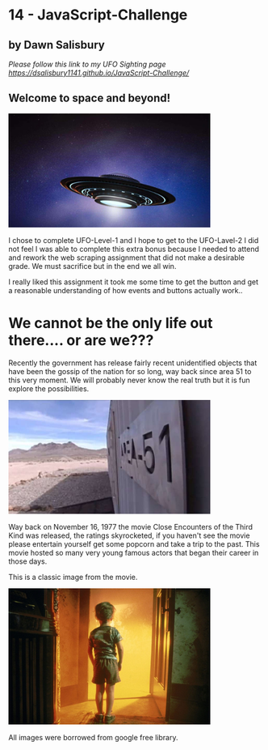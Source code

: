 # 14 - JavaScript-Challenge
## by Dawn Salisbury

*Please follow this link to my UFO Sighting page https://dsalisbury1141.github.io/JavaScript-Challenge/*


## Welcome to space and beyond!

<img src="https://github.com/dsalisbury1141/JavaScript-Challenge/blob/master/static/images/space_ship.jpg" width="400">

I chose to complete UFO-Level-1 and I hope to get to the UFO-Lavel-2 I did not feel I was able to complete this extra bonus because I needed to attend and rework the web scraping assignment that did not make a desirable grade.  We must sacrifice but in the end we all win.

I really liked this assignment it took me some time to get the button and get a reasonable understanding of how events and buttons actually work.. 

# We cannot be the only life out there.... or are we???
Recently the government has release fairly recent unidentified objects that have been the gossip of the nation for so long, way back since area 51 to this very moment. We will probably never know the real truth but it is fun explore the possibilities.

<img src="https://github.com/dsalisbury1141/JavaScript-Challenge/blob/master/static/images/area_51.jpg" width="400">

Way back on November 16, 1977 the movie Close Encounters of the Third Kind was released, the ratings skyrocketed, if you haven't see the movie please entertain yourself get some popcorn and take a trip to the past. This movie hosted so many very young famous actors that began their career in those days. 

This is a classic image from the movie. 

<img src="https://github.com/dsalisbury1141/JavaScript-Challenge/blob/master/static/images/close-encounters.jpg" width="400">

All images were borrowed from google free library.
